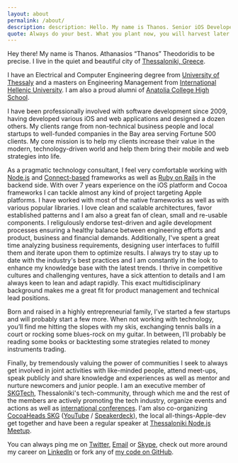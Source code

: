 ```yaml
---
layout: about
permalink: /about/
description: description: Hello. My name is Thanos. Senior iOS Developer. UX/UI Designer. Generalist, full-stack, real deal. On a mission to bring your mobile and web strategy into life.
quote: Always do your best. What you plant now, you will harvest later.
---
```


Hey there! My name is Thanos. Athanasios “Thanos” Theodoridis to be precise. I live in the quiet and beautiful city of [Thessaloniki, Greece](http://en.wikipedia.org/wiki/Thessaloniki).

I have an Electrical and Computer Engineering degree from [University of Thessaly](http://www.inf.uth.gr/?lang=en) and a masters on Engineering Management from [International Hellenic University](http://www.econ.ihu.edu.gr/). I am also a proud alumni of [Anatolia College High School](http://www.anatolia.edu.gr/cms.jsp).

I have been professionally involved with software development since 2009, having developed various iOS and web applications and designed a dozen others. My clients range from non-technical business people and local startups to well-funded companies in the Bay area serving Fortune 500 clients. My core mission is to help my clients increase their value in the modern, technology-driven world and help them bring their mobile and web strategies into life.

As a pragmatic technology consultant, I feel very comfortable working with [Node.js](https://nodejs.org) and [Connect-based](https://github.com/senchalabs/connect) frameworks as well as [Ruby on Rails](http://www.rubyonrails.org) in the backend side. With over 7 years experience on the iOS platform and Cocoa frameworks I can tackle almost any kind of project targeting Apple platforms. I have worked with most of the native frameworks as well as with various popular libraries. I love clean and scalable architectures, favor established patterns and I am also a great fan of clean, small and re-usable components. I religulously endorse test-driven and agile development processes ensuring a healthy balance between engineering efforts and product, business and financial demands. Additionally, I've spent a great time analyzing business requirements, designing user interfaces to fulfill them and iterate upon them to optimize results. I always try to stay up to date with the industry's best practices and I am constantly in the look to enhance my knowledge base with the latest trends. I thrive in competitive cultures and challenging ventures, have a sick attention to details and I am always keen to lean and adapt rapidly. This exact multidisciplinary background makes me a great fit for product management and technical lead positions.

Born and raised in a highly entrepreneurial family, I’ve started a few startups and will probably start a few more. When not working with technology, you’ll find me hitting the slopes with my skis, exchanging tennis balls in a court or rocking some blues-rock on my guitar. In between, I’ll probably be reading some books or backtesting some strategies related to money instruments trading.

Finally, by tremendously valuing the power of communities I seek to always get involved in joint activities with like-minded people, attend meet-ups, speak publicly and share knowledge and experiences as well as mentor and nurture newcomers and junior people. I am an executive member of [SKGTech](http://skgtech.io), Thessaloniki's tech-community, through which me and the rest of the members are actively promoting the tech industry, organize events and actions as well as [international conferences](http://www.devitconf.org). I'am also co-organizing [CocoaHeads SKG](http://cocoaheadsskg.github.io) ([YouTube](https://www.youtube.com/channel/UCo7SSmiSt0R9ab1beWsX4ZA) / [Speakerdeck](https://speakerdeck.com/CocoaHeadsSKG)), the local all-things-Apple-dev get together and have been a regular speaker at [Thessaloniki Node.js Meetup](http://www.meetup.com/Thessaloniki-Node-js-Meetup/).

You can always ping me on [Twitter](https://twitter.com/attheodo), [Email](mailto:at@atworks.gr?subject=Hello!) or [Skype](skype:theodoridis.thanos?chat), check out more around my career on [LinkedIn](https://www.linkedin.com/in/attheodo) or fork any of [my code on GitHub](https://github.com/attheodo).
